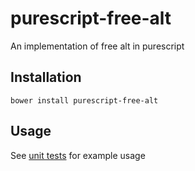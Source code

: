 # purescript-free-alt

An implementation of free alt in purescript


## Installation

`bower install purescript-free-alt`


## Usage

See [unit tests][1] for example usage

[1]: https://github.com/Risto-Stevcev/purescript-free-alt/blob/master/test/Control/Alt/Free.purs
